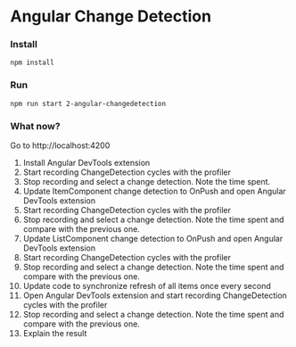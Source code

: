 # Angular Change Detection

### Install

```
npm install
```

### Run

```
npm run start 2-angular-changedetection
```

### What now?

Go to http://localhost:4200

1. Install Angular DevTools extension
2. Start recording ChangeDetection cycles with the profiler
3. Stop recording and select a change detection. Note the time spent. 
4. Update ItemComponent change detection to OnPush and open Angular DevTools extension
5. Start recording ChangeDetection cycles with the profiler
6. Stop recording and select a change detection. Note the time spent and compare with the previous one.
7. Update ListComponent change detection to OnPush and open Angular DevTools extension
8. Start recording ChangeDetection cycles with the profiler
9. Stop recording and select a change detection. Note the time spent and compare with the previous one. 
10. Update code to synchronize refresh of all items once every second
11. Open Angular DevTools extension and start recording ChangeDetection cycles with the profiler
12. Stop recording and select a change detection. Note the time spent and compare with the previous one.
13. Explain the result
